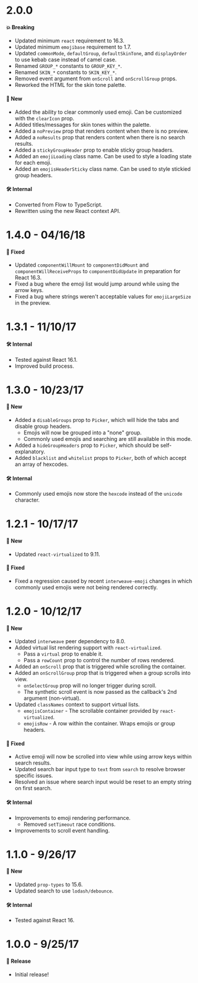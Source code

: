 # 2.0.0

#### 💥 Breaking

- Updated minimum `react` requirement to 16.3.
- Updated minimum `emojibase` requirement to 1.7.
- Updated `commonMode`, `defaultGroup`, `defaultSkinTone`, and `displayOrder` to use kebab case
  instead of camel case.
- Renamed `GROUP_*` constants to `GROUP_KEY_*`.
- Renamed `SKIN_*` constants to `SKIN_KEY_*`.
- Removed event argument from `onScroll` and `onScrollGroup` props.
- Reworked the HTML for the skin tone palette.

#### 🚀 New

- Added the ability to clear commonly used emoji. Can be customized with the `clearIcon` prop.
- Added titles/messages for skin tones within the palette.
- Added a `noPreview` prop that renders content when there is no preview.
- Added a `noResults` prop that renders content when there is no search results.
- Added a `stickyGroupHeader` prop to enable sticky group headers.
- Added an `emojiLoading` class name. Can be used to style a loading state for each emoji.
- Added an `emojisHeaderSticky` class name. Can be used to style stickied group headers.

#### 🛠 Internal

- Converted from Flow to TypeScript.
- Rewritten using the new React context API.

# 1.4.0 - 04/16/18

#### 🐞 Fixed

- Updated `componentWillMount` to `componentDidMount` and `componentWillReceiveProps` to
  `componentDidUpdate` in preparation for React 16.3.
- Fixed a bug where the emoji list would jump around while using the arrow keys.
- Fixed a bug where strings weren't acceptable values for `emojiLargeSize` in the preview.

# 1.3.1 - 11/10/17

#### 🛠 Internal

- Tested against React 16.1.
- Improved build process.

# 1.3.0 - 10/23/17

#### 🚀 New

- Added a `disableGroups` prop to `Picker`, which will hide the tabs and disable group headers.
  - Emojis will now be grouped into a "none" group.
  - Commonly used emojis and searching are still available in this mode.
- Added a `hideGroupHeaders` prop to `Picker`, which should be self-explanatory.
- Added `blacklist` and `whitelist` props to `Picker`, both of which accept an array of hexcodes.

#### 🛠 Internal

- Commonly used emojis now store the `hexcode` instead of the `unicode` character.

# 1.2.1 - 10/17/17

#### 🚀 New

- Updated `react-virtualized` to 9.11.

#### 🐞 Fixed

- Fixed a regression caused by recent `interweave-emoji` changes in which commonly used emojis were
  not being rendered correctly.

# 1.2.0 - 10/12/17

#### 🚀 New

- Updated `interweave` peer dependency to 8.0.
- Added virtual list rendering support with `react-virtualized`.
  - Pass a `virtual` prop to enable it.
  - Pass a `rowCount` prop to control the number of rows rendered.
- Added an `onScroll` prop that is triggered while scrolling the container.
- Added an `onScrollGroup` prop that is triggered when a group scrolls into view.
  - `onSelectGroup` prop will no longer trigger during scroll.
  - The synthetic scroll event is now passed as the callback's 2nd argument (non-virtual).
- Updated `classNames` context to support virtual lists.
  - `emojisContainer` - The scrollable container provided by `react-virtualized`.
  - `emojisRow` - A row within the container. Wraps emojis or group headers.

#### 🐞 Fixed

- Active emoji will now be scrolled into view while using arrow keys within search results.
- Updated search bar input type to `text` from `search` to resolve browser specific issues.
- Resolved an issue where search input would be reset to an empty string on first search.

#### 🛠 Internal

- Improvements to emoji rendering performance.
  - Removed `setTimeout` race conditions.
- Improvements to scroll event handling.

# 1.1.0 - 9/26/17

#### 🚀 New

- Updated `prop-types` to 15.6.
- Updated search to use `lodash/debounce`.

#### 🛠 Internal

- Tested against React 16.

# 1.0.0 - 9/25/17

#### 🎉 Release

- Initial release!
